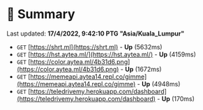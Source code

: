 # 📖 Summary
Last updated: **17/4/2022, 9:42:10 PTG "Asia/Kuala_Lumpur"**

- `GET` [https://shrt.ml](https://shrt.ml) - **Up** (5632ms)
- `GET` [https://hst.aytea.ml/](https://hst.aytea.ml/) - **Up** (4159ms)
- `GET` [https://color.aytea.ml/4b31d6.png](https://color.aytea.ml/4b31d6.png) - **Up** (1672ms)
- `GET` [https://memeapi.aytea14.repl.co/gimme](https://memeapi.aytea14.repl.co/gimme) - **Up** (4948ms)
- `GET` [https://teledrivemy.herokuapp.com/dashboard](https://teledrivemy.herokuapp.com/dashboard) - **Up** (170ms)
